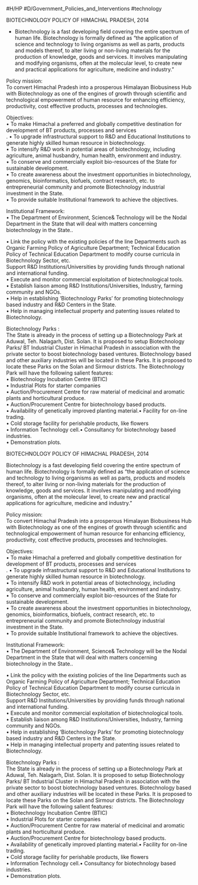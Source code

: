 #H/HP #D/Government_Policies_and_Interventions #technology  

BIOTECHNOLOGY POLICY OF HIMACHAL PRADESH, 2014

- Biotechnology is a fast developing field covering the entire spectrum of human life. Biotechnology is formally defined as “the application of science and technology to living organisms as well as parts, products and models thereof, to alter living or non-living materials for the production of knowledge, goods and services. It involves manipulating and modifying organisms, often at the molecular level, to create new and practical applications for agriculture, medicine and industry.”

Policy mission:  
To convert Himachal Pradesh into a prosperous Himalayan Biobusiness Hub with Biotechnology as one of the engines of growth through scientific and technological empowerment of human resource for enhancing efficiency, productivity, cost effective products, processes and technologies.  
  
Objectives:  
• To make Himachal a preferred and globally competitive destination for development of BT products, processes and services  
. • To upgrade infrastructural support to R&D and Educational Institutions to generate highly skilled human resource in biotechnology.  
• To intensify R&D work in potential areas of biotechnology, including agriculture, animal husbandry, human health, environment and industry.  
• To conserve and commercially exploit bio-resources of the State for sustainable development.  
• To create awareness about the investment opportunities in biotechnology, genomics, bioinformatics, biofuels, contract research, etc. to entrepreneurial community and promote Biotechnology industrial investment in the State.  
• To provide suitable Institutional framework to achieve the objectives.

Institutional Framework:  
• The Department of Environment, Science& Technology will be the Nodal Department in the State that will deal with matters concerning biotechnology in the State..

• Link the policy with the existing policies of the line Departments such as Organic Farming Policy of Agriculture Department; Technical Education Policy of Technical Education Department to modify course curricula in Biotechnology Sector, etc.  
Support R&D Institutions/Universities by providing funds through national and international funding.  
• Execute and monitor commercial exploitation of biotechnological tools.  
• Establish liaison among R&D Institutions/Universities, Industry, farming community and NGOs.  
• Help in establishing ‘Biotechnology Parks’ for promoting biotechnology based industry and R&D Centers in the State.  
• Help in managing intellectual property and patenting issues related to Biotechnology.

Biotechnology Parks :  
The State is already in the process of setting up a Biotechnology Park at Aduwal, Teh. Nalagarh, Dist. Solan. It is proposed to setup Biotechnology Parks/ BT Industrial Cluster in Himachal Pradesh in association with the private sector to boost biotechnology based ventures. Biotechnology based and other auxiliary industries will be located in these Parks. It is proposed to locate these Parks on the Solan and Sirmour districts. The Biotechnology Park will have the following salient features:  
• Biotechnology Incubation Centre (BTIC)  
• Industrial Plots for starter companies  
• Auction/Procurement Centre for raw material of medicinal and aromatic plants and horticultural produce.  
• Auction/Procurement Centre for biotechnology based products.  
• Availability of genetically improved planting material.• Facility for on-line trading.  
• Cold storage facility for perishable products, like flowers  
• Information Technology cell.• Consultancy for biotechnology based industries.  
• Demonstration plots.

BIOTECHNOLOGY POLICY OF HIMACHAL PRADESH, 2014

Biotechnology is a fast developing field covering the entire spectrum of human life. Biotechnology is formally defined as “the application of science and technology to living organisms as well as parts, products and models thereof, to alter living or non-living materials for the production of knowledge, goods and services. It involves manipulating and modifying organisms, often at the molecular level, to create new and practical applications for agriculture, medicine and industry.”

Policy mission:  
To convert Himachal Pradesh into a prosperous Himalayan Biobusiness Hub with Biotechnology as one of the engines of growth through scientific and technological empowerment of human resource for enhancing efficiency, productivity, cost effective products, processes and technologies.  
  
Objectives:  
• To make Himachal a preferred and globally competitive destination for development of BT products, processes and services  
. • To upgrade infrastructural support to R&D and Educational Institutions to generate highly skilled human resource in biotechnology.  
• To intensify R&D work in potential areas of biotechnology, including agriculture, animal husbandry, human health, environment and industry.  
• To conserve and commercially exploit bio-resources of the State for sustainable development.  
• To create awareness about the investment opportunities in biotechnology, genomics, bioinformatics, biofuels, contract research, etc. to entrepreneurial community and promote Biotechnology industrial investment in the State.  
• To provide suitable Institutional framework to achieve the objectives.

Institutional Framework:  
• The Department of Environment, Science& Technology will be the Nodal Department in the State that will deal with matters concerning biotechnology in the State..

• Link the policy with the existing policies of the line Departments such as Organic Farming Policy of Agriculture Department; Technical Education Policy of Technical Education Department to modify course curricula in Biotechnology Sector, etc.  
Support R&D Institutions/Universities by providing funds through national and international funding.  
• Execute and monitor commercial exploitation of biotechnological tools.  
• Establish liaison among R&D Institutions/Universities, Industry, farming community and NGOs.  
• Help in establishing ‘Biotechnology Parks’ for promoting biotechnology based industry and R&D Centers in the State.  
• Help in managing intellectual property and patenting issues related to Biotechnology.

Biotechnology Parks :  
The State is already in the process of setting up a Biotechnology Park at Aduwal, Teh. Nalagarh, Dist. Solan. It is proposed to setup Biotechnology Parks/ BT Industrial Cluster in Himachal Pradesh in association with the private sector to boost biotechnology based ventures. Biotechnology based and other auxiliary industries will be located in these Parks. It is proposed to locate these Parks on the Solan and Sirmour districts. The Biotechnology Park will have the following salient features:  
• Biotechnology Incubation Centre (BTIC)  
• Industrial Plots for starter companies  
• Auction/Procurement Centre for raw material of medicinal and aromatic plants and horticultural produce.  
• Auction/Procurement Centre for biotechnology based products.  
• Availability of genetically improved planting material.• Facility for on-line trading.  
• Cold storage facility for perishable products, like flowers  
• Information Technology cell.• Consultancy for biotechnology based industries.  
• Demonstration plots.
